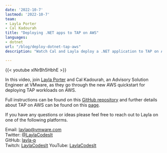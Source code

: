 ```yaml
---
date: '2022-10-7'
lastmod: '2022-10-7'
team:
- Layla Porter
- Cal Kadourah
title: "Deploying .NET apps to TAP on AWS"
languages:
- dotnet
url: "/blog/deploy-dotnet-tap-aws"
description: "Watch Cal and Layla deploy a .NET application to TAP on AWS"

---
```


{{< youtube xINrBh5HbhE >}}

In this video, join [Layla Porter](https://tanzu.vmware.com/developer/team/layla-porter/) and Cal Kadourah, an Advisory Solution Engineer at VMware, as they go through the new AWS quickstart for deploying TAP workloads on AWS.

Full instructions can be found on this [GitHub repository](https://bit.ly/taponaws) and further details about TAP on AWS can be found on this [page](https://aws.amazon.com/quickstart/architecture/vmware-tanzu-application-platform/).

If you have any questions or ideas please feel free to reach out to Layla on one of the following platforms.

Email: laylap@vmware.com  
Twitter: [@LaylaCodesIt](http://twitter.com/laylacodesit)  
GitHub: [layla-p](https://github.com/Layla-P)  
Twitch: [LaylaCodesIt](https://www.twitch.tv/laylacodesit/)
YouTube: [LaylaCodesIt](https://www.youtube.com/channel/UCrgujxhBlukMz4YH-o1cogQ)


